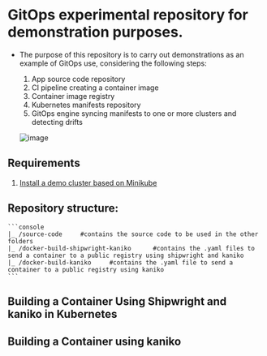 # GitOps experimental repository for demonstration purposes.

- The purpose of this repository is to carry out demonstrations as an example of GitOps use, considering the following steps:

    1. App source code repository
    2. CI pipeline creating a container image
	3. Container image registry
	4. Kubernetes manifests repository
    5. GitOps engine syncing manifests to one or more clusters and detecting drifts

    ![image](https://user-images.githubusercontent.com/6643905/220208966-654a7cde-d638-4960-ab13-cdf9f112cefd.png)

## Requirements

1. [Install a demo cluster based on Minikube](./documentation/minikube.md)

## Repository structure:

    ```console
    |_ /source-code     #contains the source code to be used in the other folders
    |_ /docker-build-shipwright-kaniko      #contains the .yaml files to send a container to a public registry using shipwright and kaniko
    |_ /docker-build-kaniko     #contains the .yaml file to send a container to a public registry using kaniko
    ```

## Building a Container Using Shipwright and kaniko in Kubernetes

## Building a Container using kaniko